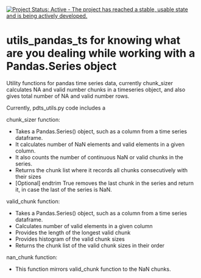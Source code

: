 [![Project Status: Active - The project has reached a stable, usable state and is being actively developed.](http://www.repostatus.org/badges/latest/active.svg)](https://www.repostatus.org/)
# utils_pandas_ts for knowing what are you dealing while working with a Pandas.Series object
Utility functions for pandas time series data, currently chunk_sizer calculates NA and valid number chunks in a timeseries object, and also gives total number of NA and valid number rows.

Currently, pdts_utils.py code includes a 

chunk_sizer function:
  - Takes a Pandas.Series() object, such as a column from a time series dataframe.
  - It calculates number of NaN elements and valid elements in a given column.
  - It also counts the number of continuous NaN or valid chunks in the series.
  - Returns the chunk list where it records all chunks consecutively with their sizes
  - [Optional] endtrim True removes the last chunk in the series and return it, in case the last of the series is NaN.

valid_chunk function:
  - Takes a Pandas.Series() object, such as a column from a time series dataframe.
  - Calculates number of valid elements in a given column
  - Provides the length of the longest valid chunk
  - Provides histogram of the valid chunk sizes
  - Returns the chunk list of the valid chunk sizes in their order

nan_chunk function:
  - This function mirrors valid_chunk function to the NaN chunks.
